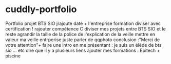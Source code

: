 # cuddly-portfolio
Portfolio projet BTS SIO 
jrajoute date + l'entreprise
formation diviser avec certification !
rajouter compétence C
diviser mes projets entre BTS SIO et le reste 
agrandir la taille de la police de l'explication de la veille 
mettre en valeur ma veille
entrperise juste parler de qqphoto
conclusion :"Merci de votre attention"+
faire une intro en me présentant : je suis un élède de bts sio ... etc
dire que il y a plusieurs liens 
ajouter mes formations : Epitech + piscine

